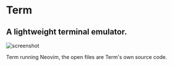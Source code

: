 # Term
## A lightweight terminal emulator.

![screenshot](./extra/screenshot.png)

Term running Neovim, the open files are Term's own source code.